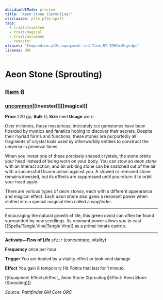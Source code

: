 ```yaml
---
obsidianUIMode: preview
title: "Aeon Stone (Sprouting)"
cssclasses: pf2e,pf2e-spell
tags:
  - trait/invested
  - trait/magical
  - trait/uncommon
  - remaster
aliases: "Compendium.pf2e.equipment-srd.Item.BYr1DRYmiRsyr4po"
license: ORC
---
```

# Aeon Stone (Sprouting)
## Item 6
### [uncommon](uncommon "Uncommon Rarity Trait")[[invested]][[magical]]


**Price** 220 gp; 
**Bulk** 0; **Size** med
**Usage** worn

Over millennia, these mysterious, intricately cut gemstones have been hoarded by mystics and fanatics hoping to discover their secrets. Despite their myriad forms and functions, these stones are purportedly all fragments of crystal tools used by otherworldly entities to construct the universe in primeval times.

When you invest one of these precisely shaped crystals, the stone orbits your head instead of being worn on your body. You can stow an _aeon stone_ with an Interact action, and an orbiting stone can be snatched out of the air with a successful Disarm action against you. A stowed or removed stone remains invested, but its effects are suppressed until you return it to orbit your head again.

There are various types of _aeon stones_, each with a different appearance and magical effect. Each _aeon stone_ also gains a resonant power when slotted into a special magical item called a _wayfinder_.

* * *

Encouraging the natural growth of life, this green ovoid can often be found surrounded by new seedlings. Its resonant power allows you to cast [[Spells/Tangle Vine|Tangle Vine]] as a primal innate cantrip.

* * *

**Activate—Flow of Life** `pf2:r` (concentrate, vitality)

**Frequency** once per hour

**Trigger** You are healed by a vitality effect or took void damage

**Effect** You gain 8 temporary Hit Points that last for 1 minute.

[[Equipment Effects/Effect_ Aeon Stone (Sprouting)|Effect: Aeon Stone (Sprouting)]]

*Source: Pathfinder GM Core*
*ORC*